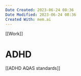```yaml
---
Date Created: 2023-06-24 08:36
Date Modified: 2023-06-24 08:36
Created With: mem.ai
---
```

[[Work]]
# ADHD

[[ADHD AQAS standards]]

